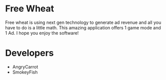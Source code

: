 # Free Wheat

Free wheat is using next gen technology to generate ad revenue and all you have to do is a little math. This amazing application offers 1 game mode and 1 Ad. I hope you enjoy the software!

# Developers

 - AngryCarrot
 - SmokeyFish
